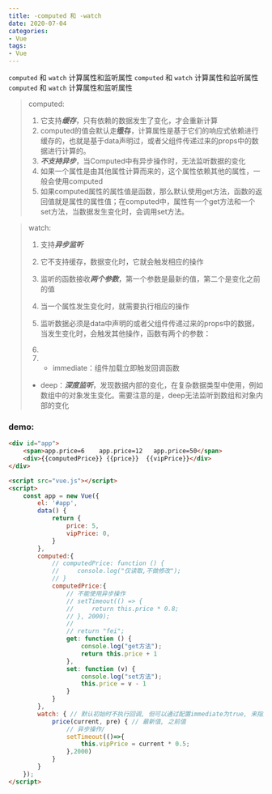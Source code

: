 ```yaml
---
title: -computed 和 -watch
date: 2020-07-04
categories: 
- Vue
tags:
- Vue
---
```

`computed` 和 `watch` 计算属性和监听属性
`computed` 和 `watch` 计算属性和监听属性
`computed` 和 `watch` 计算属性和监听属性

<!-- more -->

> computed:
>
> 1. 它支持***缓存***，只有依赖的数据发生了变化，才会重新计算
> 2. computed的值会默认走**缓存**，计算属性是基于它们的响应式依赖进行缓存的，也就是基于data声明过，或者父组件传递过来的props中的数据进行计算的。
> 3. ***不支持异步***，当Computed中有异步操作时，无法监听数据的变化
> 4. 如果一个属性是由其他属性计算而来的，这个属性依赖其他的属性，一般会使用computed
> 5. 如果computed属性的属性值是函数，那么默认使用get方法，函数的返回值就是属性的属性值；在computed中，属性有一个get方法和一个set方法，当数据发生变化时，会调用set方法。

>watch:
>
>1. 支持***异步监听***
>
>2. 它不支持缓存，数据变化时，它就会触发相应的操作
>
>3. 监听的函数接收***两个参数***，第一个参数是最新的值，第二个是变化之前的值
>
>4. 当一个属性发生变化时，就需要执行相应的操作
>
>5. 监听数据必须是data中声明的或者父组件传递过来的props中的数据，当发生变化时，会触发其他操作，函数有两个的参数：
>
>6. 
>
>7. - immediate：组件加载立即触发回调函数
>   - deep：***深度监听***，发现数据内部的变化，在复杂数据类型中使用，例如数组中的对象发生变化。需要注意的是，deep无法监听到数组和对象内部的变化

### demo:

```html
<div id="app">
    <span>app.price=6    app.price=12   app.price=50</span>
    <div>{{computedPrice}} {{price}}  {{vipPrice}}</div>
</div>

<script src="vue.js"></script>
<script>
    const app = new Vue({
        el: '#app',
        data() {
            return {
                price: 5,
                vipPrice: 0,
            }
        },
        computed:{
            // computedPrice: function () {
            //     console.log("仅读取,不做修改");
            // }
            computedPrice:{
                // 不能使用异步操作
                // setTimeout(() => {
                //     return this.price * 0.8;
                // }, 2000);
                //
                // return "fei";
                get: function () {
                    console.log("get方法");
                    return this.price + 1
                },
                set: function (v) {
                    console.log("set方法");
                    this.price = v - 1
                }
            }
        },
        watch: { // 默认初始时不执行回调, 但可以通过配置immediate为true, 来指定初始时立即执行第一次
            price(current, pre) { // 最新值, 之前值
                // 异步操作/
                setTimeout(()=>{
                    this.vipPrice = current * 0.5;
                },2000)
            }
        }
    });
</script>
```



























